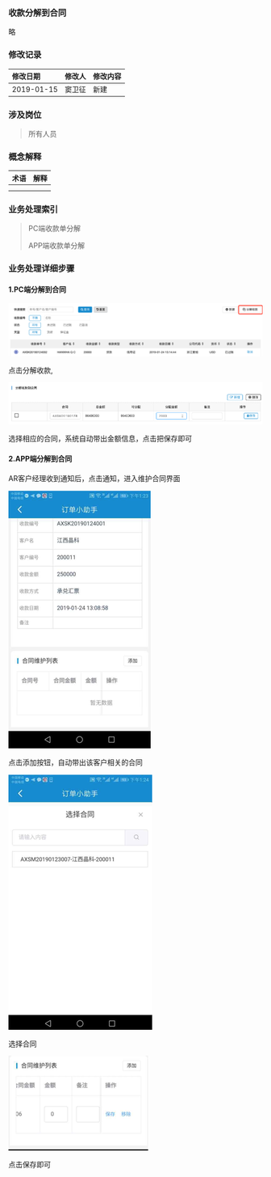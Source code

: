 ### 收款分解到合同

略

### 修改记录

| 修改日期 | 修改人 | 修改内容 |
| :--- | :--- | :--- |
| 2019-01-15 | 窦卫征 | 新建 |

### 涉及岗位

> 所有人员

### 概念解释

| 术语 | 解释 |
| :--- | :--- |
|  |  |
|  |  |

### 业务处理索引

> PC端收款单分解
>
> APP端收款单分解

### 业务处理详细步骤

#### 1.PC端分解到合同

![](/assets/fjskdht1319.png)

点击分解收款,

![](/assets/lrskxx1320.png)

选择相应的合同，系统自动带出金额信息，点击把保存即可

#### 2.APP端分解到合同

AR客户经理收到通知后，点击通知，进入维护合同界面

![](/assets/htwhjm1325.png)

点击添加按钮，自动带出该客户相关的合同

![](/assets/htxxlr1326.png)

选择合同

![](/assets/sgfjjedht1327.png)

点击保存即可

